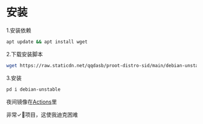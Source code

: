 # 安装

1.安装依赖

```bash
apt update && apt install wget
```

2.下载安装脚本

```bash
wget https://raw.staticdn.net/qqdasb/proot-distro-sid/main/debian-unstable.sh -O $PREFIX/etc/proot-distro/debian-unstable.sh
```

3.安装

```bash
pd i debian-unstable
```

夜间镜像在[Actions](https://github.com/qqdasb/proot-distro-sid/actions)里




























































































非常✓💩项目，这使我迪克困难
